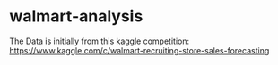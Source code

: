 # walmart-analysis

The Data is initially from this kaggle competition: https://www.kaggle.com/c/walmart-recruiting-store-sales-forecasting
